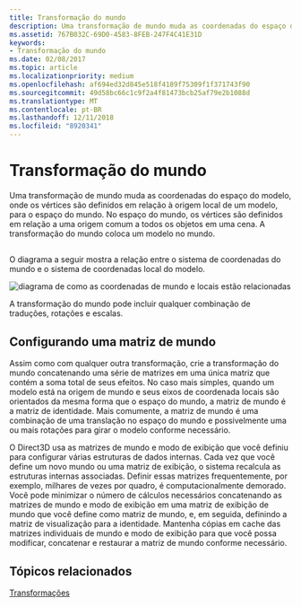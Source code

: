 ```yaml
---
title: Transformação do mundo
description: Uma transformação de mundo muda as coordenadas do espaço do modelo, onde os vértices são definidos em relação à origem local de um modelo, para o espaço do mundo.
ms.assetid: 767B032C-69D0-4583-8FEB-247F4C41E31D
keywords:
- Transformação do mundo
ms.date: 02/08/2017
ms.topic: article
ms.localizationpriority: medium
ms.openlocfilehash: af694ed32d845e518f4189f75309f1f371743f90
ms.sourcegitcommit: 49d58bc66c1c9f2a4f81473bcb25af79e2b1088d
ms.translationtype: MT
ms.contentlocale: pt-BR
ms.lasthandoff: 12/11/2018
ms.locfileid: "8920341"
---
```

# <a name="world-transform"></a>Transformação do mundo


Uma transformação de mundo muda as coordenadas do espaço do modelo, onde os vértices são definidos em relação à origem local de um modelo, para o espaço do mundo. No espaço do mundo, os vértices são definidos em relação a uma origem comum a todos os objetos em uma cena. A transformação do mundo coloca um modelo no mundo.

## <span id="What_Is_a_World_Transform"></span><span id="what_is_a_world_transform"></span><span id="WHAT_IS_A_WORLD_TRANSFORM"></span>


O diagrama a seguir mostra a relação entre o sistema de coordenadas do mundo e o sistema de coordenadas local do modelo.

![diagrama de como as coordenadas de mundo e locais estão relacionadas](images/worldcrd.png)

A transformação do mundo pode incluir qualquer combinação de traduções, rotações e escalas.

## <a name="span-idsettingupaworldmatrixxmlspansetting-up-a-world-matrix"></a><span id="SETTING_UP_A_WORLD_MATRIX.XML"></span>Configurando uma matriz de mundo


Assim como com qualquer outra transformação, crie a transformação do mundo concatenando uma série de matrizes em uma única matriz que contém a soma total de seus efeitos. No caso mais simples, quando um modelo está na origem de mundo e seus eixos de coordenada locais são orientados da mesma forma que o espaço do mundo, a matriz de mundo é a matriz de identidade. Mais comumente, a matriz de mundo é uma combinação de uma translação no espaço do mundo e possivelmente uma ou mais rotações para girar o modelo conforme necessário.

O Direct3D usa as matrizes de mundo e modo de exibição que você definiu para configurar várias estruturas de dados internas. Cada vez que você define um novo mundo ou uma matriz de exibição, o sistema recalcula as estruturas internas associadas. Definir essas matrizes frequentemente, por exemplo, milhares de vezes por quadro, é computacionalmente demorado. Você pode minimizar o número de cálculos necessários concatenando as matrizes de mundo e modo de exibição em uma matriz de exibição de mundo que você define como matriz de mundo, e, em seguida, definindo a matriz de visualização para a identidade. Mantenha cópias em cache das matrizes individuais de mundo e modo de exibição para que você possa modificar, concatenar e restaurar a matriz de mundo conforme necessário.

## <a name="span-idrelated-topicsspanrelated-topics"></a><span id="related-topics"></span>Tópicos relacionados


[Transformações](transforms.md)

 

 




